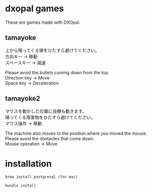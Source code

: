 # dxopal games

These are games made with DXOpal.


## tamayoke
上から降ってくる弾をひたすら避けてください。<br>
方向キー →  移動<br>
スペースキー → 減速<br>

Please avoid the bullets coming down from the top.<br/>
Direction key → Move<br />
Space key → Deceleration<br />


## tamayoke2

マウスを動かした位置に自機も動きます。<br>
降ってくる障害物をひたすら避けてください。<br>
マウス操作 → 移動

The machine also moves to the position where you moved the mouse. <br>
Please avoid the obstacles that come down.<br>
Mouse operation → Move



# installation
```
brew install postgresql (for mac)

bundle install
```
